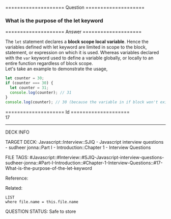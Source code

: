 ==================== Question ====================  

### What is the purpose of the let keyword  

==================== Answer ====================  

The `let` statement declares a **block scope local variable**. Hence the
variables defined with let keyword are limited in scope to the block, statement,
or expression on which it is used. Whereas variables declared with the `var`
keyword used to define a variable globally, or locally to an entire function
regardless of block scope.  
Let's take an example to demonstrate the usage,

```javascript
let counter = 30;
if (counter === 30) {
  let counter = 31;
  console.log(counter); // 31
}
console.log(counter); // 30 (because the variable in if block won't exist here)
```

==================== Id ====================  
17
<!--ID: 1707879845187-->

---

DECK INFO

TARGET DECK: Javascript::Interview::SJIQ - Javascript interview questions - sudheer jonna::Part I - Introduction::Chapter 1 - Interview Questions

FILE TAGS: #Javascript::#Interview::#SJIQ-Javascript-interview-questions-sudheer-jonna::#Part-I-Introduction::#Chapter-1-Interview-Questions::#17-What-is-the-purpose-of-the-let-keyword

Reference:

Related:

```dataview
LIST
where file.name = this.file.name
```
QUESTION STATUS: Safe to store
